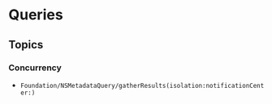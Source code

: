 # Queries

## Topics

### Concurrency

- ``Foundation/NSMetadataQuery/gatherResults(isolation:notificationCenter:)``
